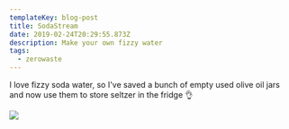 ```yaml
---
templateKey: blog-post
title: SodaStream
date: 2019-02-24T20:29:55.873Z
description: Make your own fizzy water
tags:
  - zerowaste
---
```


I love fizzy soda water, so I've saved a bunch of empty used olive oil jars and now use them to store seltzer in the fridge 👌

![](/img/sodastream.jpg)
